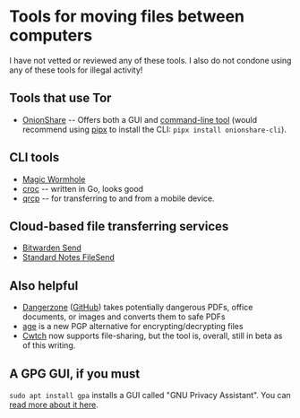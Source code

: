 # Tools for moving files between computers

I have not vetted or reviewed any of these tools. I also do not condone using any of these tools for illegal activity!

## Tools that use Tor
- [OnionShare](https://onionshare.org/) -- Offers both a GUI and [command-line tool](https://docs.onionshare.org/2.4/en/advanced.html#cli) (would recommend using [pipx](https://pypa.github.io/pipx/installation/) to install the CLI: `pipx install onionshare-cli`).

## CLI tools
- [Magic Wormhole](https://github.com/magic-wormhole/magic-wormhole) 
- [croc](https://github.com/schollz/croc) -- written in Go, looks good
- [qrcp](https://github.com/claudiodangelis/qrcp/) -- for transferring to and from a mobile device.

## Cloud-based file transferring services
- [Bitwarden Send](https://bitwarden.com/products/send/) 
- [Standard Notes FileSend](https://filesend.standardnotes.org/) 
<!-- - https://send.tresorit.com/ -->

## Also helpful
- [Dangerzone](https://dangerzone.rocks/) ([GitHub](https://github.com/freedomofpress/dangerzone)) takes potentially dangerous PDFs, office documents, or images and converts them to safe PDFs
- [age](https://github.com/FiloSottile/age) is a new PGP alternative for encrypting/decrypting files 
- [Cwtch](https://cwtch.im/) now supports file-sharing, but the tool is, overall, still in beta as of this writing.

## A GPG GUI, if you must

`sudo apt install gpa` installs a GUI called "GNU Privacy Assistant". You can [read more about it here](https://help.ubuntu.com/community/GnuPrivacyGuardHowto#Graphical_Interfaces).
